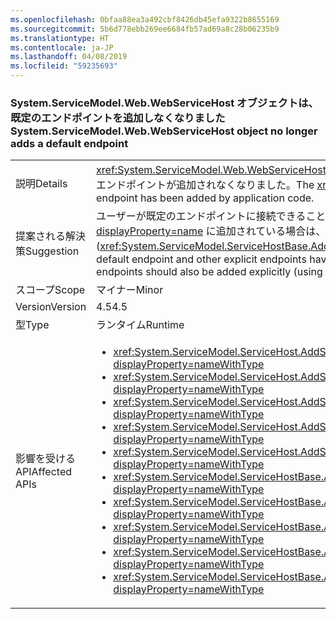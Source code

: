 ```yaml
---
ms.openlocfilehash: 0bfaa88ea3a492cbf8426db45efa9322b8655169
ms.sourcegitcommit: 5b6d778ebb269ee6684fb57ad69a8c28b06235b9
ms.translationtype: HT
ms.contentlocale: ja-JP
ms.lasthandoff: 04/08/2019
ms.locfileid: "59235693"
---
```

### <a name="systemservicemodelwebwebservicehost-object-no-longer-adds-a-default-endpoint"></a><span data-ttu-id="11928-101">System.ServiceModel.Web.WebServiceHost オブジェクトは、既定のエンドポイントを追加しなくなりました</span><span class="sxs-lookup"><span data-stu-id="11928-101">System.ServiceModel.Web.WebServiceHost object no longer adds a default endpoint</span></span>

|   |   |
|---|---|
|<span data-ttu-id="11928-102">説明</span><span class="sxs-lookup"><span data-stu-id="11928-102">Details</span></span>|<span data-ttu-id="11928-103"><xref:System.ServiceModel.Web.WebServiceHost> オブジェクトでは、アプリケーション コードによって明示的なエンドポイントが追加された場合に、既定のエンドポイントが追加されなくなりました。</span><span class="sxs-lookup"><span data-stu-id="11928-103">The <xref:System.ServiceModel.Web.WebServiceHost> object no longer adds a default endpoint if an explicit endpoint has been added by application code.</span></span>|
|<span data-ttu-id="11928-104">提案される解決策</span><span class="sxs-lookup"><span data-stu-id="11928-104">Suggestion</span></span>|<span data-ttu-id="11928-105">ユーザーが既定のエンドポイントに接続できることを期待していて、他の明示的なエンドポイントが <xref:System.ServiceModel.Web.WebServiceHost?displayProperty=name> に追加されている場合は、既定のエンドポイントも明示的に追加する必要があります (<xref:System.ServiceModel.ServiceHostBase.AddDefaultEndpoints?displayProperty=name> を使用して)。</span><span class="sxs-lookup"><span data-stu-id="11928-105">If users will expect to be able to connect to a default endpoint and other explicit endpoints have been added to the <xref:System.ServiceModel.Web.WebServiceHost?displayProperty=name>, default endpoints should also be added explicitly (using <xref:System.ServiceModel.ServiceHostBase.AddDefaultEndpoints?displayProperty=name>).</span></span>|
|<span data-ttu-id="11928-106">スコープ</span><span class="sxs-lookup"><span data-stu-id="11928-106">Scope</span></span>|<span data-ttu-id="11928-107">マイナー</span><span class="sxs-lookup"><span data-stu-id="11928-107">Minor</span></span>|
|<span data-ttu-id="11928-108">Version</span><span class="sxs-lookup"><span data-stu-id="11928-108">Version</span></span>|<span data-ttu-id="11928-109">4.5</span><span class="sxs-lookup"><span data-stu-id="11928-109">4.5</span></span>|
|<span data-ttu-id="11928-110">型</span><span class="sxs-lookup"><span data-stu-id="11928-110">Type</span></span>|<span data-ttu-id="11928-111">ランタイム</span><span class="sxs-lookup"><span data-stu-id="11928-111">Runtime</span></span>|
|<span data-ttu-id="11928-112">影響を受ける API</span><span class="sxs-lookup"><span data-stu-id="11928-112">Affected APIs</span></span>|<ul><li><xref:System.ServiceModel.ServiceHost.AddServiceEndpoint(System.Type,System.ServiceModel.Channels.Binding,System.String)?displayProperty=nameWithType></li><li><xref:System.ServiceModel.ServiceHost.AddServiceEndpoint(System.Type,System.ServiceModel.Channels.Binding,System.Uri)?displayProperty=nameWithType></li><li><xref:System.ServiceModel.ServiceHost.AddServiceEndpoint(System.Type,System.ServiceModel.Channels.Binding,System.String,System.Uri)?displayProperty=nameWithType></li><li><xref:System.ServiceModel.ServiceHost.AddServiceEndpoint(System.Type,System.ServiceModel.Channels.Binding,System.Uri,System.Uri)?displayProperty=nameWithType></li><li><xref:System.ServiceModel.ServiceHost.AddServiceEndpoint(System.Type,System.ServiceModel.Channels.Binding,System.Uri,System.Uri)?displayProperty=nameWithType></li><li><xref:System.ServiceModel.ServiceHostBase.AddServiceEndpoint(System.ServiceModel.Description.ServiceEndpoint)?displayProperty=nameWithType></li><li><xref:System.ServiceModel.ServiceHostBase.AddServiceEndpoint(System.String,System.ServiceModel.Channels.Binding,System.String)?displayProperty=nameWithType></li><li><xref:System.ServiceModel.ServiceHostBase.AddServiceEndpoint(System.String,System.ServiceModel.Channels.Binding,System.Uri)?displayProperty=nameWithType></li><li><xref:System.ServiceModel.ServiceHostBase.AddServiceEndpoint(System.String,System.ServiceModel.Channels.Binding,System.String,System.Uri)?displayProperty=nameWithType></li><li><xref:System.ServiceModel.ServiceHostBase.AddServiceEndpoint(System.String,System.ServiceModel.Channels.Binding,System.Uri,System.Uri)?displayProperty=nameWithType></li></ul>|
